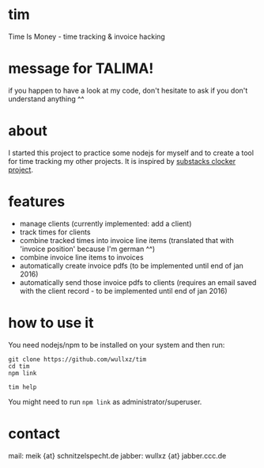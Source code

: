# tim
Time Is Money - time tracking &amp; invoice hacking

# message for TALIMA!

if you happen to have a look at my code, don't hesitate to ask if you don't understand anything ^^

# about
I started this project to practice some nodejs for myself and to create a tool for time tracking my other projects.
It is inspired by [substacks clocker project](https://github.com/substack/clocker).

# features

- manage clients (currently implemented: add a client)
- track times for clients
- combine tracked times into invoice line items (translated that with 'invoice position' because I'm german ^^)
- combine invoice line items to invoices
- automatically create invoice pdfs (to be implemented until end of jan 2016)
- automatically send those invoice pdfs to clients (requires an email saved with the client record - to be implemented until end of jan 2016)

# how to use it
You need nodejs/npm to be installed on your system and then run:
```
git clone https://github.com/wullxz/tim
cd tim
npm link

tim help
```

You might need to run `npm link` as administrator/superuser.

# contact

mail: meik {at} schnitzelspecht.de
jabber: wullxz {at} jabber.ccc.de

